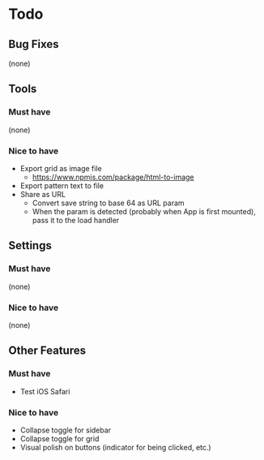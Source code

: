 # Todo

## Bug Fixes
(none)


## Tools

### Must have
(none)

### Nice to have
- Export grid as image file
  - https://www.npmjs.com/package/html-to-image
- Export pattern text to file
- Share as URL
  - Convert save string to base 64 as URL param
  - When the param is detected (probably when App is first mounted), pass it to the load handler


## Settings

### Must have
(none)

### Nice to have
(none)


## Other Features

### Must have
- Test iOS Safari

### Nice to have
- Collapse toggle for sidebar
- Collapse toggle for grid
- Visual polish on buttons (indicator for being clicked, etc.)
